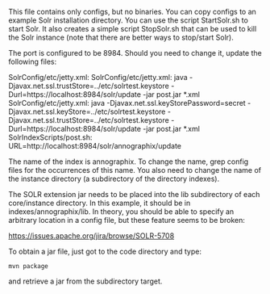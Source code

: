 This file contains only configs, but no binaries. You can copy configs to an example Solr installation directory.
You can use the script StartSolr.sh to start Solr. It also creates a simple script StopSolr.sh that can be used to kill the Solr instance (note that there are better ways to stop/start Solr).

The port is configured to be 8984. Should you need to change it, update the following files:

SolrConfig/etc/jetty.xml:      <Set name="port"><SystemProperty name="jetty.port" default="8984"/></Set>
SolrConfig/etc/jetty.xml:      java -Djavax.net.ssl.trustStore=../etc/solrtest.keystore -Durl=https://localhost:8984/solr/update -jar post.jar *.xml
SolrConfig/etc/jetty.xml:      java -Djavax.net.ssl.keyStorePassword=secret -Djavax.net.ssl.keyStore=../etc/solrtest.keystore -Djavax.net.ssl.trustStore=../etc/solrtest.keystore -Durl=https://localhost:8984/solr/update -jar post.jar *.xml
SolrIndexScripts/post.sh:      URL=http://localhost:8984/solr/annographix/update

The name of the index is annographix. To change the name, grep config files for the occurrences of this name. You also need to change the name of the instance directory (a subdirectory of the directory indexes).

The SOLR extension jar needs to be placed into the lib subdirectory of each core/instance directory. In this example, it should be in indexes/annographix/lib. In theory, you should be able to specify an arbitrary location in a config file, but these feature seems to be broken:

https://issues.apache.org/jira/browse/SOLR-5708


To obtain a jar file, just got to the code directory and type:
```
mvn package
```
and retrieve a jar from the subdirectory target. 
 



